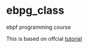 # ebpg_class
ebpf programming  course

This is based on offcial [tutorial](https://github.com/iovisor/bcc/blob/master/docs/tutorial_bcc_python_developer.md)
